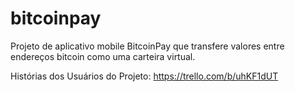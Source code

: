 # bitcoinpay
Projeto de aplicativo mobile BitcoinPay que transfere valores entre endereços bitcoin como uma carteira virtual.

Histórias dos Usuários do Projeto:
https://trello.com/b/uhKF1dUT
